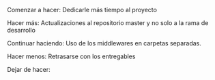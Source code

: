 Comenzar a hacer: Dedicarle más tiempo al proyecto

Hacer más: Actualizaciones al repositorio master y no solo a la rama de desarrollo

Continuar haciendo: Uso de los middlewares en carpetas separadas.

Hacer menos: Retrasarse con los entregables

Dejar de hacer: 